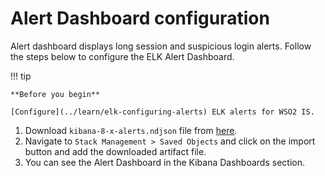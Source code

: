 # Alert Dashboard configuration

Alert dashboard displays long session and suspicious login alerts.
Follow the steps below to configure the ELK Alert Dashboard.

!!! tip

    **Before you begin**

    [Configure](../learn/elk-configuring-alerts) ELK alerts for WSO2 IS.

1. Download `kibana-8-x-alerts.ndjson` file
   from [here](https://github.com/wso2-extensions/identity-elk-integration/blob/main/kibana/saved-objects/kibana-8-x-alerts.ndjson).
2. Navigate to `Stack Management > Saved Objects` and click on the import button and add the downloaded artifact file.
3. You can see the Alert Dashboard in the Kibana Dashboards section.
